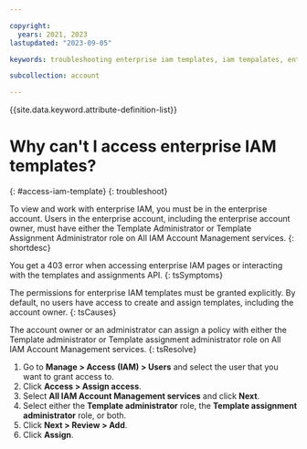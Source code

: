 ```yaml
---

copyright:
  years: 2021, 2023
lastupdated: "2023-09-05"

keywords: troubleshooting enterprise iam templates, iam tempalates, enterprise-managed IAM, access enteprise IAM, access templates

subcollection: account

---
```


{{site.data.keyword.attribute-definition-list}}


# Why can't I access enterprise IAM templates?
{: #access-iam-template}
{: troubleshoot}

To view and work with enterprise IAM, you must be in the enterprise account. Users in the enterprise account, including the enterprise account owner, must have either the Template Administrator or Template Assignment Administrator role on All IAM Account Management services.
{: shortdesc}

You get a 403 error when accessing enterprise IAM pages or interacting with the templates and assignments API.
{: tsSymptoms}

The permissions for enterprise IAM templates must be granted explicitly. By default, no users have access to create and assign templates, including the account owner.
{: tsCauses}

The account owner or an administrator can assign a policy with either the Template administrator or Template assignment administrator role on All IAM Account Management services.
{: tsResolve}

1. Go to **Manage > Access (IAM) > Users** and select the user that you want to grant access to.
1. Click **Access > Assign access**.
1. Select **All IAM Account Management services** and click **Next**.
1. Select either the **Template administrator** role, the **Template assignment administrator** role, or both.
1. Click **Next > Review > Add**.
1. Click **Assign**.
